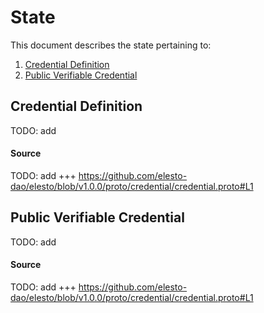 # State

This document describes the state pertaining to:

1. [Credential Definition](./02_state.md#credential-definition)
2. [Public Verifiable Credential](./02_state.md#public-verifiable-credential)



## Credential Definition 
TODO: add

#### Source 
TODO: add
+++ https://github.com/elesto-dao/elesto/blob/v1.0.0/proto/credential/credential.proto#L1

## Public Verifiable Credential

TODO: add 

#### Source 
TODO: add
+++ https://github.com/elesto-dao/elesto/blob/v1.0.0/proto/credential/credential.proto#L1


